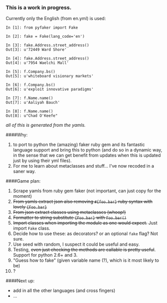 ### This is a work in progress.

Currently only the English (from en.yml) is used:

```
In [1]: from pyfaker import Fake

In [2]: fake = Fake(lang_code='en')

In [3]: fake.Address.street_address()
Out[3]: u'72449 Ward Shore'

In [4]: fake.Address.street_address()
Out[4]: u'7954 Waelchi Mall'

In [5]: f.Company.bs()
Out[5]: u'whiteboard visionary markets'

In [6]: f.Company.bs()
Out[6]: u'exploit innovative paradigms'

In [7]: f.Name.name()
Out[7]: u'Aaliyah Bauch'

In [8]: f.Name.name()
Out[8]: u"Chad O'Keefe"
```
*all of this is generated from the yamls.*

####Why:

1. to port to python the (amazing) faker ruby gem and its fantastic language support and bring this to python (and do so in a dynamic way, in the sense that we can get benefit from updates when this is updated just by using their yml files).
2. For me to learn about metaclasses and stuff... I've now recoded in a saner way.

####Game plan:

1. Scrape yamls from ruby gem faker (not important, can just copy for the moment)
2. ~~From yamls extract json also removing `#{foo.bar}` ruby syntax with lovely `{Foo.bar}`~~
3. ~~From json extract classes using metaclasses (whoop!)~~
4. ~~Formatter to string substitute `{Foo.bar}` with `Foo.bar()`~~
5. ~~Import classes when importing the module as one would expect.~~ Just import `Fake` class.
6. Decide how to use these: as decorators? or an optional `fake` flag? Not sure.
7. Use seed with random, I suspect it could be useful and easy.
8. Testing, ~~even just checking the methods are callable is pretty useful~~. Support for python 2.6+ and 3.
9. "Guess how to fake" (given variable name (?), which is it most likely to be)
10. ? 

####Next up:

- add in all the other languages (and cross fingers)
- ...